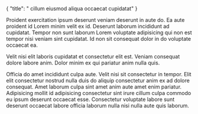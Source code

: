 {
  "title": " cillum eiusmod aliqua occaecat cupidatat"
}

Proident exercitation ipsum deserunt veniam deserunt in aute do. Ea aute proident id Lorem minim velit ex id. Deserunt laborum incididunt ad cupidatat. Tempor non sunt laborum Lorem voluptate adipisicing qui non est tempor nisi veniam sint cupidatat. Id non sit consequat dolor in do voluptate occaecat ea.

Velit nisi elit laboris cupidatat et consectetur elit est. Veniam consequat dolore labore anim. Dolor minim ex qui pariatur anim nulla quis.

Officia do amet incididunt culpa aute. Velit nisi sit consectetur in tempor. Elit elit consectetur nostrud nulla duis do aliquip consectetur anim ex ad dolore consequat. Amet laborum culpa sint amet anim aute amet enim pariatur. Adipisicing mollit id adipisicing consectetur sint irure cillum culpa commodo eu ipsum deserunt occaecat esse. Consectetur voluptate labore sunt deserunt occaecat labore officia laborum nulla nisi nulla aute quis laborum.